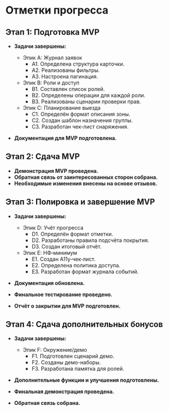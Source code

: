 # Отметки прогресса

## Этап 1: Подготовка MVP
- **Задачи завершены:**
  - Эпик A: Журнал заявок
    - A1. Определена структура карточки.
    - A2. Реализованы фильтры.
    - A3. Настроена пагинация.
  - Эпик B: Роли и доступ
    - B1. Составлен список ролей.
    - B2. Определены операции для каждой роли.
    - B3. Реализованы сценарии проверки прав.
  - Эпик C: Планирование выезда
    - C1. Определён формат описания зоны.
    - C2. Создан шаблон назначения группы.
    - C3. Разработан чек-лист снаряжения.

- **Документация для MVP подготовлена.**

## Этап 2: Сдача MVP
- **Демонстрация MVP проведена.**
- **Обратная связь от заинтересованных сторон собрана.**
- **Необходимые изменения внесены на основе отзывов.**

## Этап 3: Полировка и завершение MVP
- **Задачи завершены:**
  - Эпик D: Учёт прогресса
    - D1. Определён формат отметки.
    - D2. Разработаны правила подсчёта покрытия.
    - D3. Создан итоговый отчёт.
  - Эпик E: НФ‑минимум
    - E1. Создан A11y‑чек‑лист.
    - E2. Определена политика доступа.
    - E3. Разработан формат журнала событий.

- **Документация обновлена.**
- **Финальное тестирование проведено.**
- **Отчёт о закрытии для MVP подготовлен.**

## Этап 4: Сдача дополнительных бонусов
- **Задачи завершены:**
  - Эпик F: Окружение/демо
    - F1. Подготовлен сценарий демо.
    - F2. Созданы демо-наборы.
    - F3. Разработана памятка для ролей.

- **Дополнительные функции и улучшения подготовлены.**
- **Финальная демонстрация проведена.**
- **Обратная связь собрана.**